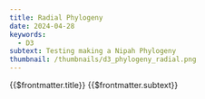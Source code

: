 ```yaml
---
title: Radial Phylogeny
date: 2024-04-28
keywords:
  - D3
subtext: Testing making a Nipah Phylogeny
thumbnail: /thumbnails/d3_phylogeny_radial.png
---
```


<script setup>
import RadialPhylogeny from '/components/graphs/RadialPhylogeny.vue';
</script>

<FigureTitle>{{$frontmatter.title}}</FigureTitle>
<SubtitleHeader>{{$frontmatter.subtext}}</SubtitleHeader>
<D3PlotContainer>
  <RadialPhylogeny />
</D3PlotContainer>